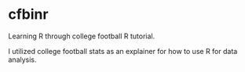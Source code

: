 # cfbinr
Learning R through college football R tutorial. 

I utilized college football stats as an explainer for how to use R for data analysis.  
